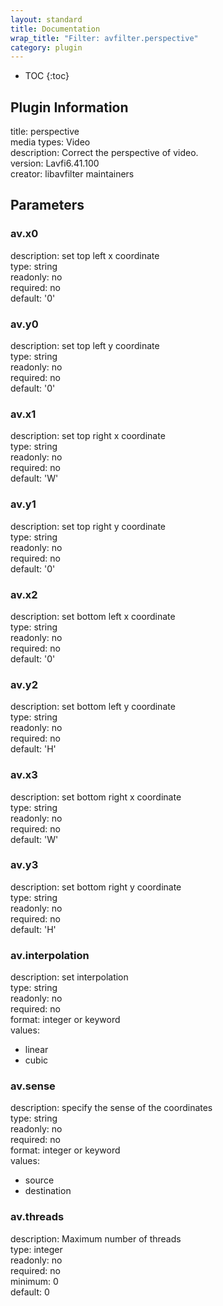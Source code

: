 ```yaml
---
layout: standard
title: Documentation
wrap_title: "Filter: avfilter.perspective"
category: plugin
---
```

* TOC
{:toc}

## Plugin Information

title: perspective  
media types:
Video  
description: Correct the perspective of video.  
version: Lavfi6.41.100  
creator: libavfilter maintainers  

## Parameters

### av.x0

  
description:
set top left x coordinate  
type: string  
readonly: no  
required: no  
default: '0'  

### av.y0

  
description:
set top left y coordinate  
type: string  
readonly: no  
required: no  
default: '0'  

### av.x1

  
description:
set top right x coordinate  
type: string  
readonly: no  
required: no  
default: 'W'  

### av.y1

  
description:
set top right y coordinate  
type: string  
readonly: no  
required: no  
default: '0'  

### av.x2

  
description:
set bottom left x coordinate  
type: string  
readonly: no  
required: no  
default: '0'  

### av.y2

  
description:
set bottom left y coordinate  
type: string  
readonly: no  
required: no  
default: 'H'  

### av.x3

  
description:
set bottom right x coordinate  
type: string  
readonly: no  
required: no  
default: 'W'  

### av.y3

  
description:
set bottom right y coordinate  
type: string  
readonly: no  
required: no  
default: 'H'  

### av.interpolation

  
description:
set interpolation  
type: string  
readonly: no  
required: no  
format: integer or keyword  
values:  

* linear
* cubic

### av.sense

  
description:
specify the sense of the coordinates  
type: string  
readonly: no  
required: no  
format: integer or keyword  
values:  

* source
* destination

### av.threads

  
description:
Maximum number of threads  
type: integer  
readonly: no  
required: no  
minimum: 0  
default: 0  

